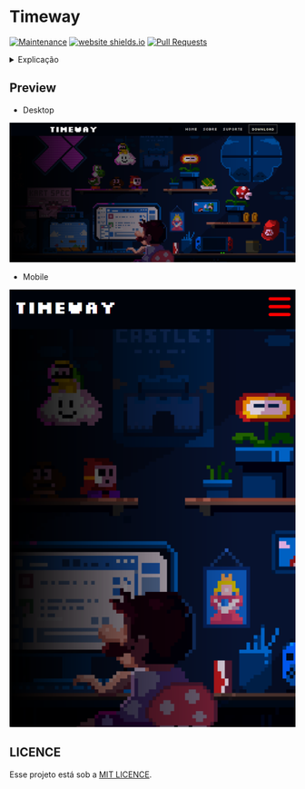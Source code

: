 # Timeway

[![Maintenance](https://img.shields.io/badge/Maintened%3F-yes-green.svg)](https://github.com/Artemiz-TK/Timeway-Site/graphs/commit-activity)
[![website shields.io](https://img.shields.io/badge/website-up-blue.svg)](https://artemiz-tk.github.io/Timeway-Site)
[![Pull Requests](https://img.shields.io/badge/pull%20requests-welcome-blue.svg)](https://github.com/Artemiz-TK/Timeway-Site/fork)

<details>
<Summary>Explicação</summary>

> [!NOTE] Esse site foi desenvolvido com o objetivo de ser um instalador de um futuro jogo que estamos criando.

**Timeway** é um jogo que se passa em eras distintas e que vai avançando com o tempo. O jogo ainda está em desenvolvimento, mas tem previsão de sair até fevereiro.

</Summary>
</details>

## Preview
- Desktop

![Desktop](./Assets/desktop_device.png)
- Mobile

![Mobile](./Assets/mobile_device.png)

## LICENCE
Esse projeto está sob a [MIT LICENCE](./LICENSE.txt).